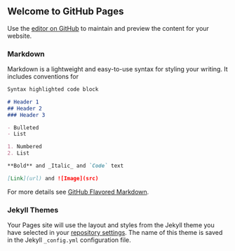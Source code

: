 ## Welcome to GitHub Pages

Use the [editor on GitHub](https://github.com/myio/myio.github.io/edit/master/README.md) to maintain and preview the content for your website.

### Markdown

Markdown is a lightweight and easy-to-use syntax for styling your writing. It includes conventions for

```markdown
Syntax highlighted code block

# Header 1
## Header 2
### Header 3

- Bulleted
- List

1. Numbered
2. List

**Bold** and _Italic_ and `Code` text

[Link](url) and ![Image](src)
```

For more details see [GitHub Flavored Markdown](https://guides.github.com/features/mastering-markdown/).

### Jekyll Themes

Your Pages site will use the layout and styles from the Jekyll theme you have selected in your [repository settings](https://github.com/myio/myio.github.io/settings). The name of this theme is saved in the Jekyll `_config.yml` configuration file.
